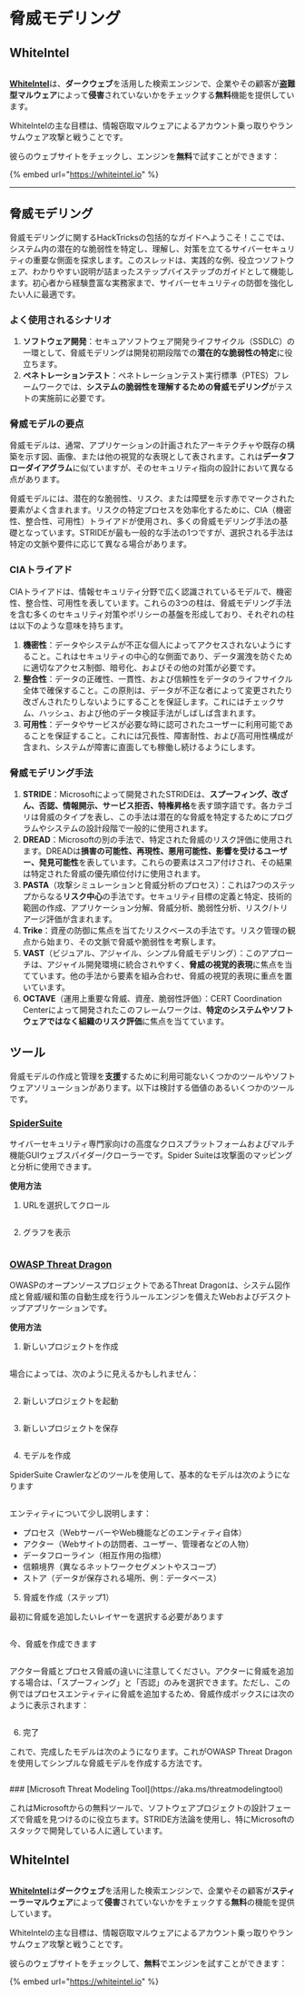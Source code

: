 # 脅威モデリング

## WhiteIntel

<figure><img src=".gitbook/assets/image (1224).png" alt=""><figcaption></figcaption></figure>

[**WhiteIntel**](https://whiteintel.io)は、**ダークウェブ**を活用した検索エンジンで、企業やその顧客が**盗難型マルウェア**によって**侵害**されていないかをチェックする**無料**機能を提供しています。

WhiteIntelの主な目標は、情報窃取マルウェアによるアカウント乗っ取りやランサムウェア攻撃と戦うことです。

彼らのウェブサイトをチェックし、エンジンを**無料**で試すことができます：

{% embed url="https://whiteintel.io" %}

---

## 脅威モデリング

脅威モデリングに関するHackTricksの包括的なガイドへようこそ！ここでは、システム内の潜在的な脆弱性を特定し、理解し、対策を立てるサイバーセキュリティの重要な側面を探求します。このスレッドは、実践的な例、役立つソフトウェア、わかりやすい説明が詰まったステップバイステップのガイドとして機能します。初心者から経験豊富な実務家まで、サイバーセキュリティの防御を強化したい人に最適です。

### よく使用されるシナリオ

1. **ソフトウェア開発**：セキュアソフトウェア開発ライフサイクル（SSDLC）の一環として、脅威モデリングは開発初期段階での**潜在的な脆弱性の特定**に役立ちます。
2. **ペネトレーションテスト**：ペネトレーションテスト実行標準（PTES）フレームワークでは、**システムの脆弱性を理解するための脅威モデリング**がテストの実施前に必要です。

### 脅威モデルの要点

脅威モデルは、通常、アプリケーションの計画されたアーキテクチャや既存の構築を示す図、画像、または他の視覚的な表現として表されます。これは**データフローダイアグラム**に似ていますが、そのセキュリティ指向の設計において異なる点があります。

脅威モデルには、潜在的な脆弱性、リスク、または障壁を示す赤でマークされた要素がよく含まれます。リスクの特定プロセスを効率化するために、CIA（機密性、整合性、可用性）トライアドが使用され、多くの脅威モデリング手法の基礎となっています。STRIDEが最も一般的な手法の1つですが、選択される手法は特定の文脈や要件に応じて異なる場合があります。

### CIAトライアド

CIAトライアドは、情報セキュリティ分野で広く認識されているモデルで、機密性、整合性、可用性を表しています。これらの3つの柱は、脅威モデリング手法を含む多くのセキュリティ対策やポリシーの基盤を形成しており、それぞれの柱は以下のような意味を持ちます。

1. **機密性**：データやシステムが不正な個人によってアクセスされないようにすること。これはセキュリティの中心的な側面であり、データ漏洩を防ぐために適切なアクセス制御、暗号化、およびその他の対策が必要です。
2. **整合性**：データの正確性、一貫性、および信頼性をデータのライフサイクル全体で確保すること。この原則は、データが不正な者によって変更されたり改ざんされたりしないようにすることを保証します。これにはチェックサム、ハッシュ、および他のデータ検証手法がしばしば含まれます。
3. **可用性**：データやサービスが必要な時に認可されたユーザーに利用可能であることを保証すること。これには冗長性、障害耐性、および高可用性構成が含まれ、システムが障害に直面しても稼働し続けるようにします。

### 脅威モデリング手法

1. **STRIDE**：Microsoftによって開発されたSTRIDEは、**スプーフィング、改ざん、否認、情報開示、サービス拒否、特権昇格**を表す頭字語です。各カテゴリは脅威のタイプを表し、この手法は潜在的な脅威を特定するためにプログラムやシステムの設計段階で一般的に使用されます。
2. **DREAD**：Microsoftの別の手法で、特定された脅威のリスク評価に使用されます。DREADは**損害の可能性、再現性、悪用可能性、影響を受けるユーザー、発見可能性**を表しています。これらの要素はスコア付けされ、その結果は特定された脅威の優先順位付けに使用されます。
3. **PASTA**（攻撃シミュレーションと脅威分析のプロセス）：これは7つのステップからなる**リスク中心**の手法です。セキュリティ目標の定義と特定、技術的範囲の作成、アプリケーション分解、脅威分析、脆弱性分析、リスク/トリアージ評価が含まれます。
4. **Trike**：資産の防御に焦点を当てたリスクベースの手法です。リスク管理の観点から始まり、その文脈で脅威や脆弱性を考察します。
5. **VAST**（ビジュアル、アジャイル、シンプル脅威モデリング）：このアプローチは、アジャイル開発環境に統合されやすく、**脅威の視覚的表現**に焦点を当てています。他の手法から要素を組み合わせ、脅威の視覚的表現に重点を置いています。
6. **OCTAVE**（運用上重要な脅威、資産、脆弱性評価）：CERT Coordination Centerによって開発されたこのフレームワークは、**特定のシステムやソフトウェアではなく組織のリスク評価**に焦点を当てています。

## ツール

脅威モデルの作成と管理を**支援**するために利用可能ないくつかのツールやソフトウェアソリューションがあります。以下は検討する価値のあるいくつかのツールです。

### [SpiderSuite](https://github.com/3nock/SpiderSuite)

サイバーセキュリティ専門家向けの高度なクロスプラットフォームおよびマルチ機能GUIウェブスパイダー/クローラーです。Spider Suiteは攻撃面のマッピングと分析に使用できます。

**使用方法**

1. URLを選択してクロール

<figure><img src="../.gitbook/assets/threatmodel_spidersuite_1.png" alt=""><figcaption></figcaption></figure>

2. グラフを表示

<figure><img src="../.gitbook/assets/threatmodel_spidersuite_2.png" alt=""><figcaption></figcaption></figure>

### [OWASP Threat Dragon](https://github.com/OWASP/threat-dragon/releases)

OWASPのオープンソースプロジェクトであるThreat Dragonは、システム図作成と脅威/緩和策の自動生成を行うルールエンジンを備えたWebおよびデスクトップアプリケーションです。

**使用方法**

1. 新しいプロジェクトを作成

<figure><img src="../.gitbook/assets/create_new_project_1.jpg" alt=""><figcaption></figcaption></figure>

場合によっては、次のように見えるかもしれません：

<figure><img src="../.gitbook/assets/1_threatmodel_create_project.jpg" alt=""><figcaption></figcaption></figure>

2. 新しいプロジェクトを起動

<figure><img src="../.gitbook/assets/launch_new_project_2.jpg" alt=""><figcaption></figcaption></figure>

3. 新しいプロジェクトを保存

<figure><img src="../.gitbook/assets/save_new_project.jpg" alt=""><figcaption></figcaption></figure>

4. モデルを作成

SpiderSuite Crawlerなどのツールを使用して、基本的なモデルは次のようになります

<figure><img src="../.gitbook/assets/0_basic_threat_model.jpg" alt=""><figcaption></figcaption></figure>

エンティティについて少し説明します：

* プロセス（WebサーバーやWeb機能などのエンティティ自体）
* アクター（Webサイトの訪問者、ユーザー、管理者などの人物）
* データフローライン（相互作用の指標）
* 信頼境界（異なるネットワークセグメントやスコープ）
* ストア（データが保存される場所、例：データベース）

5. 脅威を作成（ステップ1）

最初に脅威を追加したいレイヤーを選択する必要があります

<figure><img src="../.gitbook/assets/3_threatmodel_chose-threat-layer.jpg" alt=""><figcaption></figcaption></figure>

今、脅威を作成できます

<figure><img src="../.gitbook/assets/4_threatmodel_create-threat.jpg" alt=""><figcaption></figcaption></figure>

アクター脅威とプロセス脅威の違いに注意してください。アクターに脅威を追加する場合は、「スプーフィング」と「否認」のみを選択できます。ただし、この例ではプロセスエンティティに脅威を追加するため、脅威作成ボックスには次のように表示されます：

<figure><img src="../.gitbook/assets/2_threatmodel_type-option.jpg" alt=""><figcaption></figcaption></figure>

6. 完了

これで、完成したモデルは次のようになります。これがOWASP Threat Dragonを使用してシンプルな脅威モデルを作成する方法です。

<figure><img src="../.gitbook/assets/threat_model_finished.jpg" alt=""><figcaption></figcaption></figure>
### [Microsoft Threat Modeling Tool](https://aka.ms/threatmodelingtool)

これはMicrosoftからの無料ツールで、ソフトウェアプロジェクトの設計フェーズで脅威を見つけるのに役立ちます。STRIDE方法論を使用し、特にMicrosoftのスタックで開発している人に適しています。


## WhiteIntel

<figure><img src=".gitbook/assets/image (1224).png" alt=""><figcaption></figcaption></figure>

[**WhiteIntel**](https://whiteintel.io)は**ダークウェブ**を活用した検索エンジンで、企業やその顧客が**スティーラーマルウェア**によって**侵害**されていないかをチェックする**無料**の機能を提供しています。

WhiteIntelの主な目標は、情報窃取マルウェアによるアカウント乗っ取りやランサムウェア攻撃と戦うことです。

彼らのウェブサイトをチェックして、**無料**でエンジンを試すことができます：

{% embed url="https://whiteintel.io" %}
